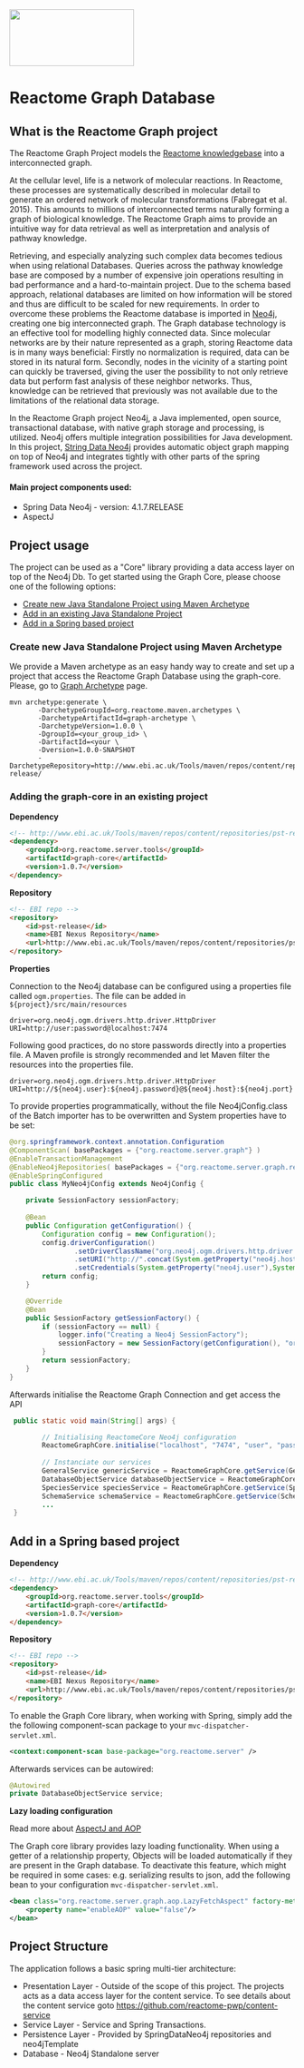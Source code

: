 <img src=https://cloud.githubusercontent.com/assets/6883670/22938783/bbef4474-f2d4-11e6-92a5-07c1a6964491.png width=220 height=100 />

# Reactome Graph Database

## What is the Reactome Graph project
 
The Reactome Graph Project models the [Reactome knowledgebase](http://www.reactome.org) into a interconnected graph.

At the cellular level, life is a network of molecular reactions. In Reactome, these processes are systematically described in molecular detail to generate an ordered network of molecular transformations (Fabregat et al. 2015). This amounts to millions of interconnected terms naturally forming a graph of biological knowledge. The Reactome Graph aims to provide an intuitive way for data retrieval as well as interpretation and analysis of pathway knowledge. 

Retrieving, and especially analyzing such complex data becomes tedious when using relational Databases. Queries across the pathway knowledge base are composed by a number of expensive join operations resulting in bad performance and a hard-to-maintain project. Due to the schema based approach, relational databases are limited on how information will be stored and thus are difficult to be scaled for new requirements. 
In order to overcome these problems the Reactome database is imported in [Neo4j](http://neo4j.com), creating one big interconnected graph. The Graph database technology is an effective tool for modelling highly connected data. Since molecular networks are by their nature represented as a graph, storing Reactome data is in many ways beneficial: Firstly no normalization is required, data can be stored in its natural form. Secondly, nodes in the vicinity of a starting point can quickly be traversed, giving the user the possibility to not only retrieve data but perform fast analysis of these neighbor networks. Thus, knowledge can be retrieved that previously was not available due to the limitations of the relational data storage.

In the Reactome Graph project Neo4j, a Java implemented, open source, transactional database, with native graph storage and processing, is utilized. Neo4j offers multiple integration possibilities for Java development. In this project, [String Data Neo4j](http://projects.spring.io/spring-data-neo4j/) provides automatic object graph mapping on top of Neo4j and integrates tightly with other parts of the spring framework used across the project.

#### Main project components used:

* Spring Data Neo4j - version: 4.1.7.RELEASE
* AspectJ

## Project usage

The project can be used as a "Core" library providing a data access layer on top of the Neo4j Db. To get started using the Graph Core, please choose one of the following options:

* [Create new Java Standalone Project using Maven Archetype](https://github.com/reactome/graph-core#create-new-java-standalone-project-using-maven-archetype)
* [Add in an existing Java Standalone Project](https://github.com/reactome/graph-core#adding-the-graph-core-in-an-existing-project)
* [Add in a Spring based project](https://github.com/reactome/reactome/graph-core#add-in-a-spring-based-project)

### Create new Java Standalone Project using Maven Archetype 

We provide a Maven archetype as an easy handy way to create and set up a project that access the Reactome Graph Database using the graph-core. Please, go to [Graph Archetype](https://github.com/reactome/graph-archetype) page.

```console
mvn archetype:generate \ 
       -DarchetypeGroupId=org.reactome.maven.archetypes \ 
       -DarchetypeArtifactId=graph-archetype \
       -DarchetypeVersion=1.0.0 \
       -DgroupId=<your_group_id> \ 
       -DartifactId=<your \
       -Dversion=1.0.0-SNAPSHOT
       -DarchetypeRepository=http://www.ebi.ac.uk/Tools/maven/repos/content/repositories/pst-release/
```

### Adding the graph-core in an existing project

**Dependency** 

```html
<!-- http://www.ebi.ac.uk/Tools/maven/repos/content/repositories/pst-release/org/reactome/server/graph/graph-core/ for updates -->
<dependency>
    <groupId>org.reactome.server.tools</groupId>
    <artifactId>graph-core</artifactId>
    <version>1.0.7</version>
</dependency>
```

**Repository**

```html
<!-- EBI repo -->
<repository>
    <id>pst-release</id>
    <name>EBI Nexus Repository</name>
    <url>http://www.ebi.ac.uk/Tools/maven/repos/content/repositories/pst-release</url>
</repository>
```

**Properties**

Connection to the Neo4j database can be configured using a properties file called ```ogm.properties```.
The file can be added in ```${project}/src/main/resources``` 
```console
driver=org.neo4j.ogm.drivers.http.driver.HttpDriver
URI=http://user:password@localhost:7474
```

Following good practices, do no store passwords directly into a properties file. A Maven profile is strongly recommended and let Maven filter the resources into the properties file.
```console
driver=org.neo4j.ogm.drivers.http.driver.HttpDriver
URI=http://${neo4j.user}:${neo4j.password}@${neo4j.host}:${neo4j.port}
```

To provide properties programmatically, without the file Neo4jConfig.class of the Batch importer has to be overwritten and System properties have to be set:
```java
@org.springframework.context.annotation.Configuration
@ComponentScan( basePackages = {"org.reactome.server.graph"} )
@EnableTransactionManagement
@EnableNeo4jRepositories( basePackages = {"org.reactome.server.graph.repository"} )
@EnableSpringConfigured
public class MyNeo4jConfig extends Neo4jConfig {

    private SessionFactory sessionFactory;
    
    @Bean
    public Configuration getConfiguration() {
        Configuration config = new Configuration();
        config.driverConfiguration()
                .setDriverClassName("org.neo4j.ogm.drivers.http.driver.HttpDriver")
                .setURI("http://".concat(System.getProperty("neo4j.host")).concat(":").concat(System.getProperty("neo4j.port")))
                .setCredentials(System.getProperty("neo4j.user"),System.getProperty("neo4j.password"));
        return config;
    }

    @Override
    @Bean
    public SessionFactory getSessionFactory() {
        if (sessionFactory == null) {
            logger.info("Creating a Neo4j SessionFactory");
            sessionFactory = new SessionFactory(getConfiguration(), "org.reactome.server.graph.domain" );
        }
        return sessionFactory;
    }
}
```

Afterwards initialise the Reactome Graph Connection and get access the API 
```java
 public static void main(String[] args) {

        // Initialising ReactomeCore Neo4j configuration
        ReactomeGraphCore.initialise("localhost", "7474", "user", "password", MyNeo4jConfig.class);
    
        // Instanciate our services
        GeneralService genericService = ReactomeGraphCore.getService(GeneralService.class);
        DatabaseObjectService databaseObjectService = ReactomeGraphCore.getService(DatabaseObjectService.class);
        SpeciesService speciesService = ReactomeGraphCore.getService(SpeciesService.class);
        SchemaService schemaService = ReactomeGraphCore.getService(SchemaService.class);
        ... 
 }
```

## Add in a Spring based project

**Dependency** 

```html
<!-- http://www.ebi.ac.uk/Tools/maven/repos/content/repositories/pst-release/org/reactome/server/graph/graph-core/ for updates -->
<dependency>
    <groupId>org.reactome.server.tools</groupId>
    <artifactId>graph-core</artifactId>
    <version>1.0.7</version>
</dependency>
```

**Repository**

```html
<!-- EBI repo -->
<repository>
    <id>pst-release</id>
    <name>EBI Nexus Repository</name>
    <url>http://www.ebi.ac.uk/Tools/maven/repos/content/repositories/pst-release</url>
</repository>
```

To enable the Graph Core library, when working with Spring, simply add the the following component-scan package to your ```mvc-dispatcher-servlet.xml```. 

```xml
<context:component-scan base-package="org.reactome.server" />
```

Afterwards services can be autowired: 

```java
@Autowired
private DatabaseObjectService service;
```

**Lazy loading configuration**

Read more about [AspectJ and AOP](https://github.com/reactome/graph-core/tree/master/src/main/java/org/reactome/server/graph/aop/)

The Graph core library provides lazy loading functionality. When using a getter of a relationship property, Objects will be loaded automatically if they are present in the Graph database. To deactivate this feature, which might be required in some cases: e.g. serializing results to json, add the following bean to your configuration ```mvc-dispatcher-servlet.xml```. 
```xml
<bean class="org.reactome.server.graph.aop.LazyFetchAspect" factory-method="aspectOf">
    <property name="enableAOP" value="false"/>
</bean>
```

## Project Structure

The application follows a basic spring multi-tier architecture:

* Presentation Layer - Outside of the scope of this project. The projects acts as a data access layer for the content service. To see details about the content service goto https://github.com/reactome-pwp/content-service 
* Service Layer - Service and Spring Transactions.
* Persistence Layer - Provided by SpringDataNeo4j repositories and neo4jTemplate
* Database - Neo4j Standalone server
